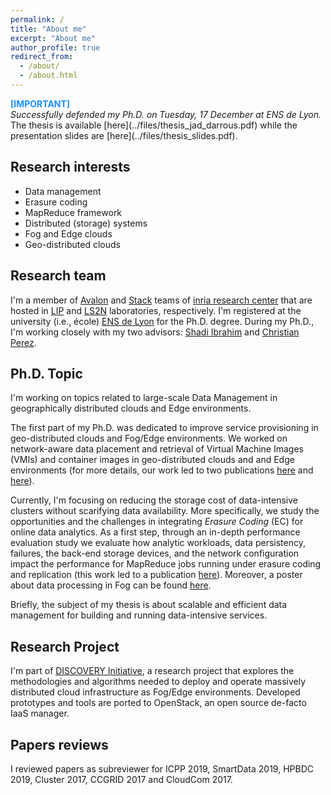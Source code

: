 ```yaml
---
permalink: /
title: "About me"
excerpt: "About me"
author_profile: true
redirect_from:
  - /about/
  - /about.html
---
```



<div style="color:DodgerBlue;"><b>[IMPORTANT]</b></div>
<i>Successfully defended my Ph.D. on Tuesday, 17 December at ENS de Lyon.</i>
The thesis is available [here](../files/thesis_jad_darrous.pdf) while the presentation slides are [here](../files/thesis_slides.pdf).


Research interests
------
+ Data management
+ Erasure coding
+ MapReduce framework
+ Distributed (storage) systems
+ Fog and Edge clouds
+ Geo-distributed clouds


Research team
------
I'm a member of [Avalon](http://avalon.ens-lyon.fr) and [Stack](http://stack.inria.fr) teams of [inria research center](http://inria.fr) that are hosted in [LIP](http://www.ens-lyon.fr/LIP/) and [LS2N](https://www.ls2n.fr) laboratories, respectively.
I'm registered at the university (i.e., école) [ENS de Lyon](http://ens-lyon.fr) for the Ph.D. degree.
During my Ph.D., I'm working closely with my two advisors: [Shadi Ibrahim](http://people.rennes.inria.fr/Shadi.Ibrahim/) and [Christian Perez](http://graal.ens-lyon.fr/~cperez/web/doku.php).


Ph.D. Topic
------
I'm working on topics related to large-scale Data Management in geographically distributed clouds and Edge environments.

<!-- As a member of [DISCOVERY Initiative](http://beyondtheclouds.github.io),  -->
The first part of my Ph.D. was dedicated to improve service provisioning in geo-distributed clouds and Fog/Edge environments. We worked on network-aware data placement and retrieval of Virtual Machine Images (VMIs) and container images in geo-distributed clouds and and Edge environments (for more details, our work led to two publications [here](publications/darrous-ccgrid18) and [here](publications/darrous-icccn19)).

Currently, I'm focusing on reducing the storage cost of data-intensive clusters without scarifying data availability. More specifically, we study the opportunities and the challenges in integrating *Erasure Coding* (EC) for online data analytics. As a first step, through an in-depth performance evaluation study we evaluate how analytic workloads, data persistency, failures, the back-end storage devices, and the network configuration impact the performance for MapReduce jobs running under erasure coding and replication (this work led to a publication [here](publications/darrous-mascots19)). Moreover, a poster about data processing in Fog can be found [here](posters/darrous-icpp19).

<!-- **Keyword**: Data management, Geo-distributed Clouds, Wide-Area Networks, Distributes storage systems, Virtual Machine Images. -->

Briefly, the subject of my thesis is about scalable and efficient data management for building and running data-intensive services.

<!-- I'm open for future opportunities as a post-doc.
At the same time, I'm interested in a research/R&D position in enterprises/start-ups dealing with big data challenges. -->


Research Project
------
I'm part of [DISCOVERY Initiative](http://beyondtheclouds.github.io), a research project that explores the methodologies and algorithms needed to deploy and operate massively distributed cloud infrastructure as Fog/Edge environments. Developed prototypes and tools are ported to OpenStack, an open source de-facto IaaS manager.


Papers reviews
------
I reviewed papers as subreviewer for ICPP 2019, SmartData 2019, HPBDC 2019, Cluster 2017, CCGRID 2017 and CloudCom 2017.
